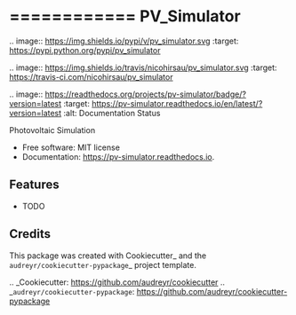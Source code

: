 ============
PV_Simulator
============


.. image:: https://img.shields.io/pypi/v/pv_simulator.svg
        :target: https://pypi.python.org/pypi/pv_simulator

.. image:: https://img.shields.io/travis/nicohirsau/pv_simulator.svg
        :target: https://travis-ci.com/nicohirsau/pv_simulator

.. image:: https://readthedocs.org/projects/pv-simulator/badge/?version=latest
        :target: https://pv-simulator.readthedocs.io/en/latest/?version=latest
        :alt: Documentation Status




Photovoltaic Simulation


* Free software: MIT license
* Documentation: https://pv-simulator.readthedocs.io.


Features
--------

* TODO

Credits
-------

This package was created with Cookiecutter_ and the `audreyr/cookiecutter-pypackage`_ project template.

.. _Cookiecutter: https://github.com/audreyr/cookiecutter
.. _`audreyr/cookiecutter-pypackage`: https://github.com/audreyr/cookiecutter-pypackage
